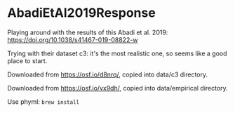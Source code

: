 # AbadiEtAl2019Response
Playing around with the results of this Abadi et al. 2019: https://doi.org/10.1038/s41467-019-08822-w

Trying with their dataset c3: it's the most realistic one, so seems like a good place to start.

Downloaded from https://osf.io/d8nrq/, copied into data/c3 directory.

Downloaded from https://osf.io/vx9dh/, copied into data/empirical directory.

Use phyml: `brew install`

